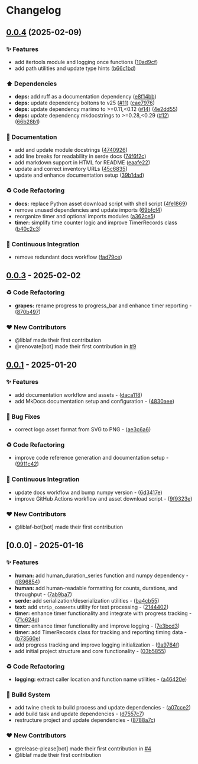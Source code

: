 # Changelog

## [0.0.4](https://github.com/liblaf/grapes/compare/v0.0.3...v0.0.4) (2025-02-09)


### ✨ Features

* add itertools module and logging once functions ([10ad9cf](https://github.com/liblaf/grapes/commit/10ad9cfc1ace865296c1c380445750d0ca988187))
* add path utilities and update type hints ([b66c1bd](https://github.com/liblaf/grapes/commit/b66c1bd4f4ad3abb56de4d5268fa7be98e98f68a))


### ⬆️ Dependencies

* **deps:** add ruff as a documentation dependency ([e8f14bb](https://github.com/liblaf/grapes/commit/e8f14bb8fa67c2c86a1662d98dac0032c1cb1e5c))
* **deps:** update dependency boltons to v25 ([#11](https://github.com/liblaf/grapes/issues/11)) ([cae7976](https://github.com/liblaf/grapes/commit/cae797647886d4fd8c2a2ae4d469ba4b3910f7fc))
* **deps:** update dependency marimo to &gt;=0.11,&lt;0.12 ([#14](https://github.com/liblaf/grapes/issues/14)) ([4e2dd55](https://github.com/liblaf/grapes/commit/4e2dd55953bfa037c328714cde905c6ec9202623))
* **deps:** update dependency mkdocstrings to &gt;=0.28,&lt;0.29 ([#12](https://github.com/liblaf/grapes/issues/12)) ([66b28b1](https://github.com/liblaf/grapes/commit/66b28b17790f740e0ac7b461a8cb07290b0fe8a6))


### 📝 Documentation

* add and update module docstrings ([4740926](https://github.com/liblaf/grapes/commit/4740926faaebf47554065524d246b2c66fc64dd6))
* add line breaks for readability in serde docs ([74f6f2c](https://github.com/liblaf/grapes/commit/74f6f2cf4843f13b3394cf9e47eeb30841ec28c2))
* add markdown support in HTML for README ([eaafe22](https://github.com/liblaf/grapes/commit/eaafe22ac26e833788da5e9e7bde38b02e6d3713))
* update and correct inventory URLs ([45c6835](https://github.com/liblaf/grapes/commit/45c6835f732df6f35d979b439cf181b2dbb1e2f2))
* update and enhance documentation setup ([39b1dad](https://github.com/liblaf/grapes/commit/39b1dada99ca91812cdc69483a9d7fcfbc3b9b49))


### ♻ Code Refactoring

* **docs:** replace Python asset download script with shell script ([4fe1869](https://github.com/liblaf/grapes/commit/4fe1869a0f76ffd45d18f74bfa971c3a1bc7f01c))
* remove unused dependencies and update imports ([69bfcf4](https://github.com/liblaf/grapes/commit/69bfcf45474d3a7dd5dae6abff8ea92c302d1e20))
* reorganize timer and optional imports modules ([a362ce5](https://github.com/liblaf/grapes/commit/a362ce55e4979c94601bb192c75bb5ac2869faa2))
* **timer:** simplify time counter logic and improve TimerRecords class ([b40c2c3](https://github.com/liblaf/grapes/commit/b40c2c37fc5dd5c2afdf23727e355db4a8c38800))


### 🔧 Continuous Integration

* remove redundant docs workflow ([fad79ce](https://github.com/liblaf/grapes/commit/fad79cebc04e47a35fbf1de9ccfaa13aa863a86a))

## [0.0.3](https://github.com/liblaf/grapes/compare/v0.0.2..v0.0.3) - 2025-02-02

### ♻ Code Refactoring

- **grapes:** rename progress to progress_bar and enhance timer reporting - ([870b497](https://github.com/liblaf/grapes/commit/870b497df9f11eb3465d2de5da6bcd29c9f07f59))

### ❤️ New Contributors

- @liblaf made their first contribution
- @renovate[bot] made their first contribution in [#9](https://github.com/liblaf/grapes/pull/9)

## [0.0.1](https://github.com/liblaf/grapes/compare/v0.0.0..v0.0.1) - 2025-01-20

### ✨ Features

- add documentation workflow and assets - ([daca118](https://github.com/liblaf/grapes/commit/daca1183a8f7685a35be4a61ce3d8833f7f6c593))
- add MkDocs documentation setup and configuration - ([4830aee](https://github.com/liblaf/grapes/commit/4830aee1fbedc0c1321597bbeb1fc6ba56828aee))

### 🐛 Bug Fixes

- correct logo asset format from SVG to PNG - ([ae3c6a6](https://github.com/liblaf/grapes/commit/ae3c6a6b55bc00f9ab0c706cfde7d5893d51ebad))

### ♻ Code Refactoring

- improve code reference generation and documentation setup - ([9911c42](https://github.com/liblaf/grapes/commit/9911c4229e79b0228505a6bb0af255c063e5a187))

### 🔧 Continuous Integration

- update docs workflow and bump numpy version - ([6d3417e](https://github.com/liblaf/grapes/commit/6d3417ea9a5152e6015c7b0542095cf7e5d7a202))
- improve GitHub Actions workflow and asset download script - ([9f9323e](https://github.com/liblaf/grapes/commit/9f9323e97353f3af04a0121a0baf51b6ce213da0))

### ❤️ New Contributors

- @liblaf-bot[bot] made their first contribution

## [0.0.0] - 2025-01-16

### ✨ Features

- **human:** add human_duration_series function and numpy dependency - ([f896854](https://github.com/liblaf/grapes/commit/f89685440683d5ff49fca0bb04a93cde66411381))
- **human:** add human-readable formatting for counts, durations, and throughput - ([7ab9ba7](https://github.com/liblaf/grapes/commit/7ab9ba7c0ca089f187cf32f5e8b82be43961fcfe))
- **serde:** add serialization/deserialization utilities - ([ba4cb55](https://github.com/liblaf/grapes/commit/ba4cb5506ff89af6859b635c84eae6b9a0bc61ea))
- **text:** add `strip_comments` utility for text processing - ([2144402](https://github.com/liblaf/grapes/commit/2144402c77b7a264e6ed1fbb2c3324b9c02b07a2))
- **timer:** enhance timer functionality and integrate with progress tracking - ([71c624d](https://github.com/liblaf/grapes/commit/71c624df066e54372251938b595dd1a4fcaa6dee))
- **timer:** enhance timer functionality and improve logging - ([7e3bcd3](https://github.com/liblaf/grapes/commit/7e3bcd312bbe657c9faa1184a5d578e5ef1a064f))
- **timer:** add TimerRecords class for tracking and reporting timing data - ([b73560e](https://github.com/liblaf/grapes/commit/b73560e6922eb38f82214932a248ebb4c2c47edb))
- add progress tracking and improve logging initialization - ([9a9764f](https://github.com/liblaf/grapes/commit/9a9764f1a15d3dd98db0615d1d9dd8723d65bd1b))
- add initial project structure and core functionality - ([03b5855](https://github.com/liblaf/grapes/commit/03b5855a860f269a10ebc471206979230fba5a13))

### ♻ Code Refactoring

- **logging:** extract caller location and function name utilities - ([a46420e](https://github.com/liblaf/grapes/commit/a46420e8c075282c1fd6577e42f65d92968080b2))

### 👷 Build System

- add twine check to build process and update dependencies - ([a07cce2](https://github.com/liblaf/grapes/commit/a07cce284b00e7ad178dc53cdf300636164d3c1a))
- add build task and update dependencies - ([d7557c7](https://github.com/liblaf/grapes/commit/d7557c73178492bde5e51270a8a0b3756ed82d6d))
- restructure project and update dependencies - ([8788a7c](https://github.com/liblaf/grapes/commit/8788a7c99b02aac2bcd6183c2bd7484a58fdf4b2))

### ❤️ New Contributors

- @release-please[bot] made their first contribution in [#4](https://github.com/liblaf/grapes/pull/4)
- @liblaf made their first contribution
